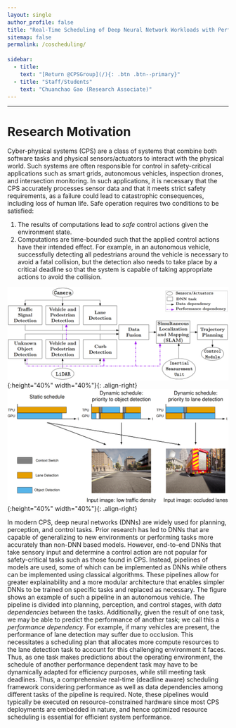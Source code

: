 ```yaml
---
layout: single
author_profile: false
title: "Real-Time Scheduling of Deep Neural Network Workloads with Performance and Data Dependency"
sitemap: false
permalink: /coscheduling/

sidebar:
  - title:
    text: "[Return @CPSGroup](/){: .btn .btn--primary}"
  - title: "Staff/Students"
    text: "Chuanchao Gao (Research Associate)"
---
```


******

# Research Motivation
Cyber-physical systems (CPS) are a class of systems that combine both software tasks and physical sensors/actuators to interact with the physical world. Such systems are often responsible for control in safety-critical applications such as smart grids, autonomous vehicles, inspection drones, and intersection monitoring. In such applications, it is necessary that the CPS accurately processes sensor data and that it meets strict safety requirements, as a failure could lead to catastrophic consequences, including loss of human life. Safe operation requires two conditions to be satisfied:
1. The results of computations lead to *safe* control actions given the environment state.
2. Computations are time-bounded such that the applied control actions have their intended effect.
For example, in an autonomous vehicle, successfully detecting all pedestrians around the vehicle is necessary to avoid a fatal collision, but the detection also needs to take place by a critical deadline so that the system is capable of taking appropriate actions to avoid the collision.

![image-right](/_pages/assets/coscheduling/pipeline.png){:height="40%" width="40%"}{: .align-right}
![image-right](/_pages/assets/coscheduling/schedule.png){:height="40%" width="40%"}{: .align-right}

In modern CPS, deep neural networks (DNNs) are widely used for planning, perception, and control tasks. Prior research has led to DNNs that are capable of generalizing to new environments or performing tasks more accurately than non-DNN based models. However, end-to-end DNNs that take sensory input and determine a control action are not popular for safety-critical tasks such as those found in CPS. Instead, pipelines of models are used, some of which can be implemented as DNNs while others can be implemented using classical algorithms. These pipelines allow for greater explainability and a more modular architecture that enables simpler DNNs to be trained on specific tasks and replaced as necessary. The figure shows an example of such a pipeline in an autonomous vehicle. The pipeline is divided into planning, perception, and control stages, with *data dependencies* between the tasks. Additionally, given the result of one task, we may be able to predict the performance of another task; we call this a *performance dependency*. For example, if many vehicles are present, the performance of lane detection may suffer due to occlusion. This necessitates a scheduling plan that allocates more compute resources to the lane detection task to account for this challenging environment it faces. Thus, as one task makes predictions about the operating environment, the schedule of another performance dependent task may have to be dynamically adapted for efficiency purposes, while still meeting task deadlines. 
Thus, a comprehensive real-time (deadline aware) scheduling framework considering performance as well as data dependencies among different tasks of the pipeline is required. Note, these pipelines would typically be executed on resource-constrained hardware since most CPS deployments are embedded in nature, and hence optimized resource scheduling is essential for efficient system performance.
